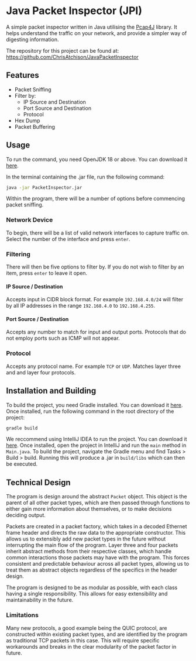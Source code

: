 # Java Packet Inspector (JPI)

A simple packet inspector written in Java utilising the [Pcap4J](https://kaitoy.github.io/pcap4j/javadoc/latest/en/) library. It helps understand the traffic on your network, and provide a simpler way of digesting information.

The repository for this project can be found at: https://github.com/ChrisAtchison/JavaPacketInspector

## Features

- Packet Sniffing
- Filter by:
  - IP Source and Destination
  - Port Source and Destination
  - Protocol
- Hex Dump
- Packet Buffering

## Usage

To run the command, you need OpenJDK 18 or above. You can download it [here](https://jdk.java.net/18/).

In the terminal containing the .jar file, run the following command:

```bash
java -jar PacketInspector.jar
```

Within the program, there will be a number of options before commencing packet sniffing.

### Network Device

To begin, there will be a list of valid network interfaces to capture traffic on. Select the number of the interface and press `enter`.

### Filtering

There will then be five options to filter by. If you do not wish to filter by an item, press `enter` to leave it open.

#### IP Source / Destination

Accepts input in CIDR block format. For example `192.168.4.0/24` will filter by all IP addresses in the range `192.168.4.0` to `192.168.4.255`.

#### Port Source / Destination

Accepts any number to match for input and output ports. Protocols that do not employ ports such as ICMP will not appear.

### Protocol

Accepts any protocol name. For example `TCP` or `UDP`. Matches layer three and and layer four protocols.

## Installation and Building

To build the project, you need Gradle installed. You can download it [here](https://gradle.org/install/). Once installed, run the following command in the root directory of the project:

```bash
gradle build
```

We reccommend using IntelliJ IDEA to run the project. You can download it [here](https://www.jetbrains.com/idea/download/). Once installed, open the project in IntelliJ and run the `main` method in `Main.java`. To build the project, navigate the Gradle menu and find Tasks > Build >  build. Running this will produce a .jar in `build/libs` which can then be executed.

## Technical Design

The program is design around the abstract `Packet` object. This object is the parent of all other packet types, which are then passed through functions to either gain more information about themselves, or to make decisions deciding output.

Packets are created in a packet factory, which takes in a decoded Ethernet frame header and directs the raw data to the appropriate constructor. This allows us to extensibly add new packet types in the future without interrupting the main flow of the program. Layer three and four packets inherit abstract methods from their respective classes, which handle common interactions those packets may have with the program. This forces consistent and predictable behaviour across all packet types, allowing us to treat them as abstract objects regardless of the specifics in the header design.

The program is designed to be as modular as possible, with each class having a single responsibility. This allows for easy extensibility and maintainability in the future.

### Limitations

Many new protocols, a good example being the QUIC protocol, are constructed within existing packet types, and are identified by the program as traditional TCP packets in this case. This will require specific workarounds and breaks in the clear modularity of the packet factor in future.
